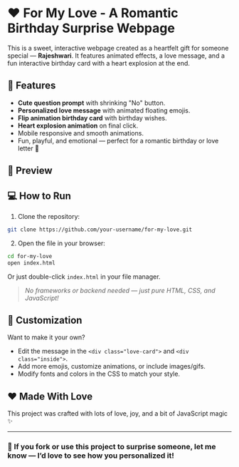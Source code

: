 # ❤️ For My Love - A Romantic Birthday Surprise Webpage

This is a sweet, interactive webpage created as a heartfelt gift for someone special — **Rajeshwari**. It features animated effects, a love message, and a fun interactive birthday card with a heart explosion at the end.

## 🌟 Features

- **Cute question prompt** with shrinking "No" button.
- **Personalized love message** with animated floating emojis.
- **Flip animation birthday card** with birthday wishes.
- **Heart explosion animation** on final click.
- Mobile responsive and smooth animations.
- Fun, playful, and emotional — perfect for a romantic birthday or love letter 💖

## 📸 Preview 


## 💻 How to Run

1. Clone the repository:

```bash
git clone https://github.com/your-username/for-my-love.git
```

2. Open the file in your browser:

```bash
cd for-my-love
open index.html
```
 
Or just double-click `index.html` in your file manager.

> _No frameworks or backend needed — just pure HTML, CSS, and JavaScript!_

## 🎉 Customization

Want to make it your own?

- Edit the message in the `<div class="love-card">` and `<div class="inside">`.
- Add more emojis, customize animations, or include images/gifs.
- Modify fonts and colors in the CSS to match your style.

## ❤️ Made With Love

This project was crafted with lots of love, joy, and a bit of JavaScript magic ✨

---

### 💌 If you fork or use this project to surprise someone, let me know — I’d love to see how you personalized it!